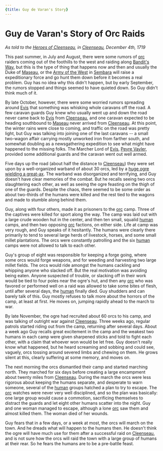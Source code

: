 ```yaml
---
{title: Guy de Varan's Story}
---
```

# Guy de Varan's Story of Orc Raids
_As told to the [Heroes of Cleenseau](<../../../people/pcs/cleenseau/heroes-of-cleenseau.md>), in [Cleenseau](<../../../gazetteer/greater-sembara/sembara/barony-of-aveil/cleenseau-region/cleenseau/cleenseau.md>), December 4th, 1719_


This past summer, in July and August, there were some rumors of [orc](<../../../species/children-of-the-embodied-gods/orcs/orcs.md>) raiders coming out of the foothills to the west and raiding along [Bandit's Way](<../../../gazetteer/greater-sembara/roads/bandit-s-way.md>), but this is the type of thing that happens now and then and usually the Duke of [Maseau](<../../../gazetteer/greater-sembara/duchy-of-maseau/duchy-of-maseau.md>), or the [Army of the West](<../../../groups/sembaran-army/army-of-the-west.md>) in [Sembara](<../../../gazetteer/greater-sembara/sembara/sembara.md>) will raise a expeditionary force and go hunt them down before it becomes a real problem. Guy has no idea why this didn't happen, but by early September, the rumors stopped and things seemed to have quieted down. So Guy didn't think much of it. 

By late October, however, there were some worried rumors spreading around [Evis](<../../../gazetteer/greater-sembara/duchy-of-maseau/evis.md>) that something was whisking whole caravans off the road. A few caravan guards Guy knew who usually went up and down the road never came back to [Evis](<../../../gazetteer/greater-sembara/duchy-of-maseau/evis.md>) from [Cleenseau](<../../../gazetteer/greater-sembara/sembara/barony-of-aveil/cleenseau-region/cleenseau/cleenseau.md>), and one caravan expected to be heading southbound to [Maseau](<../../../gazetteer/greater-sembara/duchy-of-maseau/duchy-of-maseau.md>) never arrived from [Cleenseau](<../../../gazetteer/greater-sembara/sembara/barony-of-aveil/cleenseau-region/cleenseau/cleenseau.md>). At this point, the winter rains were close to coming, and traffic on the road was pretty light, but Guy was talking into joining one of the last caravans -- a small two-wagon affair carrying mostly unworked iron from farther south, and somewhat doubling as a newsgathering expedition to see what might have happened to the missing folks. The Marcher Lord of [Evis](<../../../gazetteer/greater-sembara/duchy-of-maseau/evis.md>), [Peyre Vayler](<../../../people/maseauns/peyre-vayler.md>), provided some additional guards and the caravan went out well armed.

Five days up the road (about half the distance to [Cleenseau](<../../../gazetteer/greater-sembara/sembara/barony-of-aveil/cleenseau-region/cleenseau/cleenseau.md>)) they were set upon by a well-organized warband of about 30 orcs, led by a [huge ogre wielding a great-ax](<../../../people/other-nonhumans/wakog.md>). The warband was disorganized and terrifying, and Guy doesn't have clear memories of the combat. But he recalls seeing two orcs slaughtering each other, as well as seeing the ogre feasting on the thigh of one of the guards. Despite the chaos, there seemed to be some order as about two-thirds of the humans were killed and the rest tied to the wagons and made to stumble along behind them.

Guy, along with four others, made it as prisoners to the [orc](<../../../species/children-of-the-embodied-gods/orcs/orcs.md>) camp. Three of the captives were killed for sport along the way. The camp was laid out with a large crude wooden hut in the center, and then ten small, squalid [human](<../../../species/children-of-divine-creation/humans/humans.md>) camps, and then two opposing [orc](<../../../species/children-of-the-embodied-gods/orcs/orcs.md>) factions, on either side. Life at camp was very rough, and Guy speaks of it hesitantly. The humans were clearly there primarily to tend to several large herds of livestock, horses, and some small millet plantations. The orcs were constantly patrolling and the six [human](<../../../species/children-of-divine-creation/humans/humans.md>) camps were not allowed to talk to each other.  

Guy's group of eight was responsible for keeping a forge going, where some orcs would forge weapons, and for weeding and harvesting two large millet fields. The orcs would ride amongst the humans cackling and whipping anyone who slacked off. But the real motivation was avoiding being eaten. Anyone suspected of trouble, or slacking off in their work would be tied to four poles near the ogre's hut, and then any [orc](<../../../species/children-of-the-embodied-gods/orcs/orcs.md>) who was favored or performed well on a raid was allowed to take some bites of flesh, until after several days, the [human](<../../../species/children-of-divine-creation/humans/humans.md>) finally died. Guy shudders and can barely talk of this.  Guy mostly refuses to talk more about the horrors of the camp, at least at first. He moves on, jumping rapidly ahead to the march to war.

By late November, the ogre had recruited about 60 orcs to his camp, and was talking of outright war against [Cleenseau](<../../../gazetteer/greater-sembara/sembara/barony-of-aveil/cleenseau-region/cleenseau/cleenseau.md>).  Three weeks ago, regular patrols started riding out from the camp, returning after several days. About a week ago Guy recalls great excitement in the camp and the weakest two humans in each camp were given sharpened sticks and told to fight each other, with a claim that whoever won would be let free. Guy doesn't really know what happened, but he heard screaming and sobbing and could see, vaguely, orcs tossing around severed limbs and chewing on them. He grows silent at this, clearly suffering at some memory, and moves on.

The next morning the orcs dismantled their camp and started marching north. They marched for six days before creating a large encampment about twenty miles from [Cleenseau](<../../../gazetteer/greater-sembara/sembara/barony-of-aveil/cleenseau-region/cleenseau/cleenseau.md>). During the march the orcs were less rigorous about keeping the humans separate, and desperate to warn someone, several of the [human](<../../../species/children-of-divine-creation/humans/humans.md>) groups hatched a plan to try to escape. The [orc](<../../../species/children-of-the-embodied-gods/orcs/orcs.md>) watches were never very well disciplined, and so the plan was basically: one large group would cause a commotion, sacrificing themselves to distract the guards and let eight other humans scatter into the night. Guy and one woman managed to escape, although a lone [orc](<../../../species/children-of-the-embodied-gods/orcs/orcs.md>) saw them and almost killed them. The woman died of her wounds.

Guy fears that in a few days, or a week at most, the orcs will march on the town. And he dreads what will happen to the humans then. He doesn't think the ogre will have much use for them after a successful raid on [Cleenseau](<../../../gazetteer/greater-sembara/sembara/barony-of-aveil/cleenseau-region/cleenseau/cleenseau.md>), and is not sure how the orcs will raid the town with a large group of humans at their rear. So he fears the humans are to be a pre-battle feast.